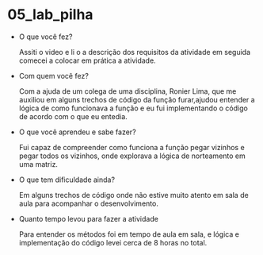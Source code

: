 # 05_lab_pilha

* O que você fez?
	<p>Assiti o video e li o a descrição dos requisitos da atividade
	em seguida comecei a colocar em prática a atividade.</p>

* Com quem você fez?
	<p>Com a ajuda de um colega de uma disciplina, Ronier Lima, que me 		
  	auxiliou em alguns trechos de código da função furar,ajudou entender 
 	 a lógica de como funcionava a função e eu fui implementando 
  	o código de acordo com o que eu entedia.</p>

* O que você aprendeu e sabe fazer?
	<p>Fui capaz de compreender como funciona a função pegar vizinhos 
  	e pegar todos os vizinhos, onde explorava a lógica de norteamento 
  	em uma matriz.</p>
  
* O que tem dificuldade ainda?
	<p>Em alguns trechos de código onde não estive muito atento em sala 
	de aula para acompanhar o desenvolvimento.</p>

* Quanto tempo levou para fazer a atividade
	<p>Para entender os métodos foi em tempo de aula em sala, e lógica e 
	implementação do código levei cerca de 8 horas no total.</p>
	
